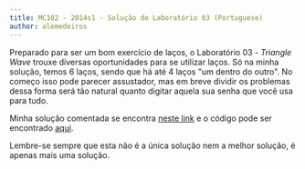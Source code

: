 ```yaml
---
title: MC102 - 2014s1 - Solução do Laboratório 03 (Portuguese)
author: alemedeiros
---
```


Preparado para ser um bom exercício de laços, o Laboratório 03 - _Triangle Wave_
trouxe diversas oportunidades para se utilizar laços. Só na minha solução, temos
6 laços, sendo que há até 4 laços "um dentro do outro". No começo isso pode
parecer assustador, mas em breve dividir os problemas dessa forma será tão
natural quanto digitar aquela sua senha que você usa para tudo.

Minha solução comentada se encontra [neste link](/files/mc102/lab03/lab03.pdf) e
o código pode ser encontrado [aqui](/files/mc102/lab03/wave.c).

Lembre-se sempre que esta não é a única solução nem a melhor solução, é apenas
mais uma solução.
